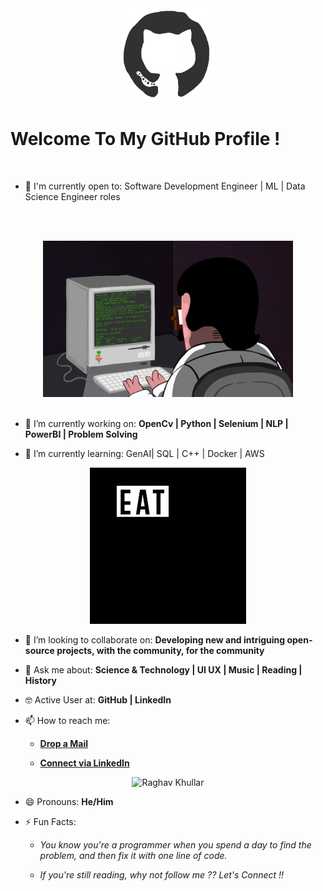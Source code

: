 <div align="center">
<img src="octo.gif" alt="GitHub Logo" width="150" height="150" />
</div>

# Welcome To My GitHub Profile !




<br/>

- 🙌 I'm currently open to: Software Development Engineer | ML | Data Science Engineer roles

<br/><br/>

<div align="center">
<img src="coderman.gif" alt="Coder" width="400" height="250" />
</div>
<br/>

- 🔭 I’m currently working on: **OpenCv | Python | Selenium | NLP | PowerBI | Problem Solving**

- 🌱 I’m currently learning: GenAI| SQL | C++ | Docker | AWS


<div align="center">
<img src="giphy.webp" alt="eatsleepcode" width="250" height="250" />
</div>

- 👯 I’m looking to collaborate on: **Developing new and intriguing open-source projects, with the community, for the community**

- 💬 Ask me about: **Science & Technology | UI UX  | Music | Reading | History**

- 🤓 Active User at: **GitHub | LinkedIn**

- 📫 How to reach me:

    * [**Drop a Mail**](mailto:varunshukla0505@gmail.com)

    * [**Connect via LinkedIn**](https://linkedin.com/in/varunshukla05)

  
    
<div align="center">
<img src="https://github.com/raghavk16/raghavk16/blob/master/connected.gif" alt="Raghav Khullar" width="350" height="200" />
</div>

- 😄 Pronouns: **He/Him**

- ⚡ Fun Facts:

    * *You know you're a programmer when you spend a day to find the problem, and then fix it with one line of code.*
    
    * *If you're still reading, why not follow me ?? Let's Connect !!*
